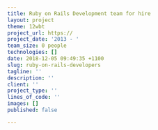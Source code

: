 ```yaml
---
title: Ruby on Rails Development team for hire
layout: project
theme: 12wbt
project_url: https://
project_date: '2013 - '
team_size: 0 people
technologies: []
date: 2018-12-05 09:49:35 +1100
slug: ruby-on-rails-developers
tagline: ''
description: ''
client: ''
project_type: ''
lines_of_code: ''
images: []
published: false

---
```

